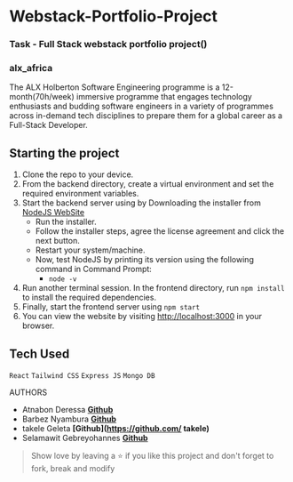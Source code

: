 # Webstack-Portfolio-Project

### Task - Full Stack webstack portfolio project()

### alx_africa
The ALX Holberton Software Engineering programme is a 12-month(70h/week) immersive programme that engages technology enthusiasts and budding software engineers in a variety of programmes across in-demand tech disciplines to prepare them for a global career as a Full-Stack Developer.

## Starting the project

1. Clone the repo to your device.
2. From the backend directory, create a virtual environment and set the required environment variables.
3. Start the backend server using by Downloading the installer from [NodeJS WebSite](https://nodejs.org/en/)
    * Run the installer.
    * Follow the installer steps, agree the license agreement and click the next button.
    * Restart your system/machine.
    * Now, test NodeJS by printing its version using the following command in Command Prompt:
        * ` node -v `
4. Run another terminal session. In the frontend directory, run `npm install` to install the required dependencies.
5. Finally, start the frontend server using `npm start`
6. You can view the website by visiting [http://localhost:3000](http://localhost:3000) in your browser.

## Tech Used

`React` `Tailwind CSS` `Express JS` `Mongo DB`

AUTHORS

* Atnabon Deressa **[Github](https://github.com/atnabon)** 
* Barbez Nyambura **[Github](https://github.com/Barbez)** 
* takele Geleta **[Github](https://github.com/ takele)**
* Selamawit Gebreyohannes **[Github](https://github.com/Selamawit)**


> Show love by leaving a ⭐️ if you like this project and don't forget to fork, break and modify 
